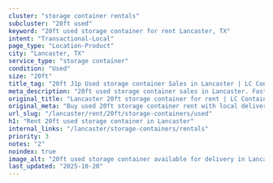 ```yaml
---
cluster: "storage container rentals"
subcluster: "20ft used"
keyword: "20ft used storage container for rent Lancaster, TX"
intent: "Transactional-Local"
page_type: "Location-Product"
city: "Lancaster, TX"
service_type: "storage container"
condition: "Used"
size: "20ft"
title_tag: "20ft J1p Used storage container Sales in Lancaster | LC Container"
meta_description: "20ft used storage container sales in Lancaster. Fast delivery, competitive pricing. Serving storage containers area. Quote ID: AT9. Call (214) 524-4168 for your free quote today."
original_title: "Lancaster 20ft storage container for rent | LC Container"
original_meta: "Buy used 20ft storage container rent with local delivery in Lancaster, TX. LC Container — local Since 2003. Request a fast quote today."
url_slug: "/lancaster/rent/20ft/storage-containers/used"
h1: "Rent 20ft used storage container in Lancaster"
internal_links: "/lancaster/storage-containers/rentals"
priority: 3
notes: "2"
noindex: true
image_alt: "20ft used storage container available for delivery in Lancaster"
last_updated: "2025-10-20"
---
```


<!-- TODO: Add unique city/inventory copy, images, and internal links here. -->
